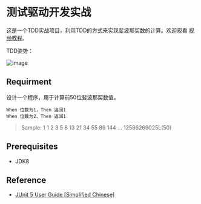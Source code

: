 # 测试驱动开发实战
这是一个TDD实战项目，利用TDD的方式来实现斐波那契数的计算。欢迎观看 [视频教程](https://www.bilibili.com/video/av27452115)。

TDD姿势：

![image](/raw/master/assets/images/tdd-flow.jpg)

## Requirment
设计一个程序，用于计算前50位斐波那契数值。

```
When 位数为1，Then 返回1
When 位数为2，Then 返回1
```

> Sample: 1  1  2  3  5  8  13  21 34  55  89  144 … 12586269025L(50)


## Prerequisites
- JDK8

## Reference
- [JUnit 5 User Guide [Simplified Chinese]](http://sjyuan.cc/junit5/user-guide-cn/)